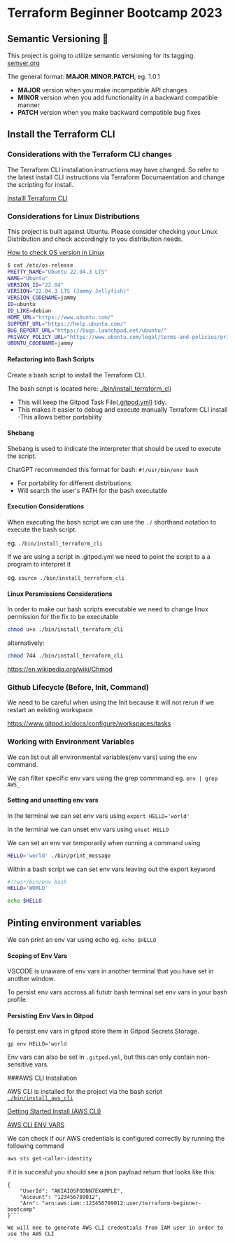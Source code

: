 # Terraform Beginner Bootcamp 2023

## Semantic Versioning :mage:

This project is going to utilize semantic versioning for its tagging.
[semver.org](https://semver.org/)

The general format: 
**MAJOR.MINOR.PATCH**, eg. 1.0.1

- **MAJOR** version when you make incompatible API changes
- **MINOR** version when you add functionality in a backward compatible manner
- **PATCH** version when you make backward compatible bug fixes

## Install the Terraform CLI

### Considerations with the Terraform CLI changes
The Terraform CLI installation instructions may have changed. So refer to the latest install CLI instructions via Terraform Documaentation and change the scripting for install.

[Installl Terraform CLI](https://developer.hashicorp.com/terraform/tutorials/aws-get-started/install-cli)

### Considerations for Linux Distributions
This project is built against Ubuntu. Please consider checking your Linux Distribution and check accordingly to you distribution needs.

[How to check OS version in Linux](https://www.cyberciti.biz/faq/how-to-check-os-version-in-linux-command-line/)

```sh
$ cat /etc/os-release 
PRETTY_NAME="Ubuntu 22.04.3 LTS"
NAME="Ubuntu"
VERSION_ID="22.04"
VERSION="22.04.3 LTS (Jammy Jellyfish)"
VERSION_CODENAME=jammy
ID=ubuntu
ID_LIKE=debian
HOME_URL="https://www.ubuntu.com/"
SUPPORT_URL="https://help.ubuntu.com/"
BUG_REPORT_URL="https://bugs.launchpad.net/ubuntu/"
PRIVACY_POLICY_URL="https://www.ubuntu.com/legal/terms-and-policies/privacy-policy"
UBUNTU_CODENAME=jammy
```

#### Refactoring into Bash Scripts

Create a bash script to install the Terraform CLI.

The bash script is located here: [./bin/install_terraform_cli](./bin/install_terraform_cli)

- This will keep the Gitpod Task File([.gitpod.yml](.gitpod.yml)) tidy.
- This makes it easier to debug and execute manually Terraform CLI install
-This allows better portability

#### Shebang

Shebang is used to indicate the interpreter that should be used to execute the script.

ChatGPT recommended this format for bash: `#!/usr/bin/env bash`

- For portability for different distributions
- Will search the user's PATH for the bash executable

#### Execution Considerations

When executing the bash script we can use the `./` shorthand notation to execute the bash script.

eg. `./bin/install_terraform_cli`

If we are using a script in .gitpod.yml we need to point the script to a a program to interpret it

eg. `source ./bin/install_terraform_cli`

#### Linux Persmissions Considerations

In order to make our bash scripts executable we need to change linux permission for the fix to be executable

```sh
chmod u+x ./bin/install_terraform_cli 
```

alternatively:

```sh
chmod 744 ./bin/install_terraform_cli 
```

https://en.wikipedia.org/wiki/Chmod

### Github Lifecycle (Before, Init, Command)

We need to be careful when using the Init because it will not rerun if we restart an existing workspace

https://www.gitpod.io/docs/configure/workspaces/tasks

### Working with Environment Variables

We can list out all environmental variables(env vars) using the `env` command.

We can filter specific env vars using the grep commmand eg. `env | grep AWS_`

#### Setting and unsetting env vars

In the terminal we can set env vars using `export HELLO='world'`

In the terminal we can unset env vars using `unset HELLO`

We can set an env var temporarily when running a command using

```sh
HELLO='world' ./bin/print_message
```

Within a bash script we can set env vars leaving out the export keyword

```sh
#!/usr/bin/env bash
HELLO='WORLD'

echo $HELLO
```

## Pinting environment variables

We can print an env var using echo eg. `echo $HELLO`

#### Scoping of Env Vars

VSCODE is unaware of env vars in another terminal that you have set in another window.

To persist env vars accross all fututr bash terminal set env vars in your bash profile.

#### Persisting Env Vars in Gitpod

To persist env vars in gitpod store them in Gitpod Secrets Storage.

```
gp env HELLO='world
```
Env vars can also be set in `.gitpod.yml`, but this can only contain non-sensitive vars.

###AWS CLI Installation

AWS CLI is installed for the project via the bash script [`./bin/install_aws_cli`](./bin/install_aws_cli)

[Getting Started Install (AWS CLI)](https://docs.aws.amazon.com/cli/latest/userguide/getting-started-install.html)

[AWS CLI ENV VARS](https://docs.aws.amazon.com/cli/latest/userguide/cli-configure-envvars.html)

We can check if our AWS credentials is configured correctly by running the following command

```sh
aws sts get-caller-identity
```

if it is succesful you should see a json payload return that looks like this:

```
{
    "UserId": "AKIAIOSFODNN7EXAMPLE",
    "Account": "123456789012",
    "Arn": "arn:aws:iam::123456789012:user/terraform-beginner-bootcamp"
}```

We will nee to generate AWS CLI credentials from IAM user in order to use the AWS CLI